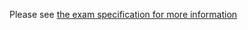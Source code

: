 Please see [the exam specification for more information](https://gitlab.cse.unsw.edu.au/COMP6771/20T2-cs6771-stub-exam-spec)
